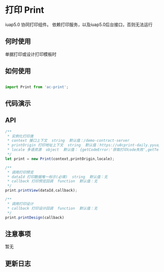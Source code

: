 # 打印 Print
iuap5.0 协同打印组件。 依赖打印服务，以及iuap5.0后台接口，否则无法运行

## 何时使用

单据打印或设计打印模板时

## 如何使用

```js

import Print from 'ac-print';

```

## 代码演示

## API

```js
/**
 * 实例化打印类
 * context 接口上下文  string  默认值：/demo-contract-server
 * printOrigin 打印地址上下文  string  默认值：https://u8cprint-daily.yyuap.com 
 * locale 多语资源  object  默认值： {getCodeError:'获取打印code失败',getTenantError:'获取租户id失败',checkDataFirst:'请先选择一条数据'}
 */
let print = new Print(context,printOrigin,locale);

/**
 * 调用打印预览
 * dataId 打印数据唯一标示(必填)  string  默认值：无
 * callback 打印预览回调  function  默认值：无
 */ 
print.printView(dataId,callback);

/**
 * 调用打印设计
 * callback 打印设计回调  function  默认值：无
 */ 
print.printDesign(callback)

```



## 注意事项

暂无

## 更新日志